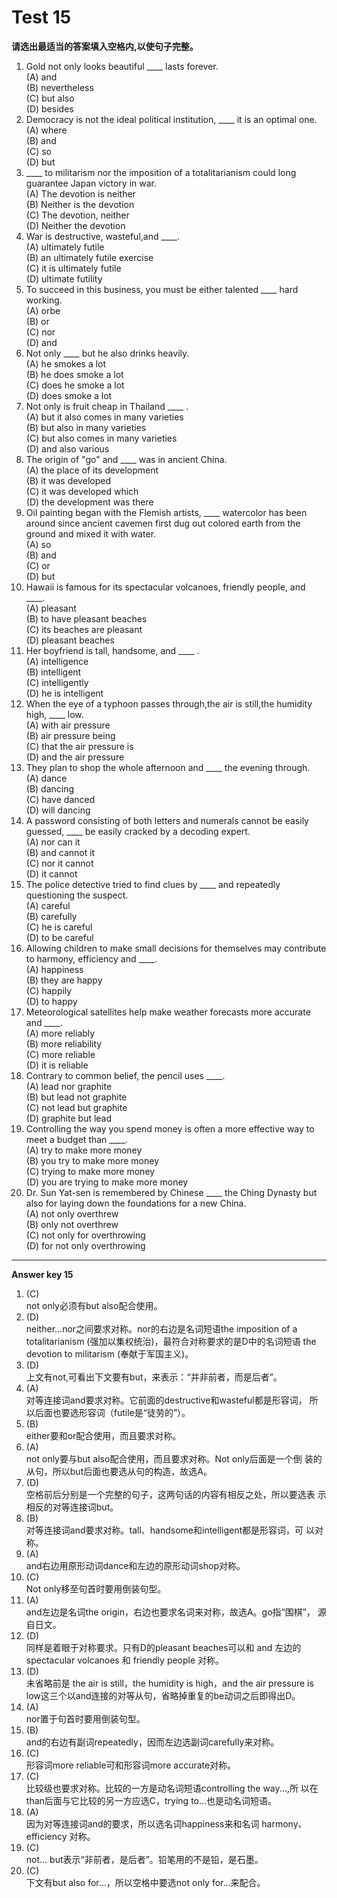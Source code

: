 # Test 15

<b>请选出最适当的答案填入空格内,以使句子完整。</b>  

>  
1. Gold not only looks beautiful ____ lasts forever.   
(A) and  
(B) nevertheless  
(C) but also  
(D) besides  
3. Democracy is not the ideal political institution, ____ it is an optimal one.  
(A) where  
(B) and  
(C) so  
(D) but  
2. ____ to militarism nor the imposition of a totalitarianism could long guarantee Japan victory in war.  
(A) The devotion is neither  
(B) Neither is the devotion  
(C) The devotion, neither  
(D) Neither the devotion  
4. War is destructive, wasteful,and ____.  
(A) ultimately futile  
(B) an ultimately futile exercise  
(C) it is ultimately futile  
(D) ultimate futility    
5. To succeed in this business, you must be either talented ____ hard working.  
(A) orbe  
(B) or  
(C) nor  
(D) and  
10. Not only ____ but he also drinks heavily.  
(A) he smokes a lot  
(B) he does smoke a lot  
(C) does he smoke a lot  
(D) does smoke a lot  
6. Not only is fruit cheap in
Thailand ____ .  
(A) but it also comes in many varieties  
(B) but also in many varieties  
(C) but also comes in many varieties  
(D) and also various  
11. The origin of "go" and ____ was in ancient China.  
(A) the place of its development  
(B) it was developed  
(C) it was developed which  
(D) the development was there  
7. Oil painting began with the Flemish artists, ____ watercolor has been around since ancient cavemen first dug out colored earth from the ground and mixed it with water.  
(A) so  
(B) and  
(C) or  
(D) but   
12. Hawaii is famous for its spectacular volcanoes, friendly people, and ____.  
(A) pleasant  
(B) to have pleasant beaches  
(C) its beaches are pleasant  
(D) pleasant beaches  
8. Her boyfriend is tall, handsome, and ____ .  
(A) intelligence  
(B) intelligent  
(C) intelligently  
(D) he is intelligent  
13. When the eye of a typhoon passes through,the air is still,the humidity high, ____ low.  
(A) with air pressure  
(B) air pressure being  
(C) that the air pressure is   
(D) and the air pressure  
9. They plan to shop the whole afternoon and ____ the evening through.  
(A) dance  
(B) dancing  
(C) have danced  
(D) will dancing  
14. A password consisting of both letters and numerals cannot be easily guessed, ____ be easily cracked by a decoding expert.  
(A) nor can it  
(B) and cannot it  
(C) nor it cannot  
(D) it cannot  
15. The police detective tried to find clues by ____ and repeatedly questioning the suspect.  
(A) careful  
(B) carefully  
(C) he is careful  
(D) to be careful  
18. Allowing children to make small decisions for themselves may contribute to harmony, efficiency and ____.  
(A) happiness  
(B) they are happy  
(C) happily  
(D) to happy  
16. Meteorological satellites help make weather forecasts more accurate and ____.  
(A) more reliably  
(B) more reliability  
(C) more reliable  
(D) it is reliable  
19. Contrary to common belief, the pencil uses ____.  
(A) lead nor graphite  
(B) but lead not graphite  
(C) not lead but graphite  
(D) graphite but lead  
17. Controlling the way you spend money is often a more effective way to meet a budget than ____.  
(A) try to make more money  
(B) you try to make more money  
(C) trying to make more money  
(D) you are trying to make more money    
20. Dr. Sun Yat-sen is remembered by Chinese ____ the Ching Dynasty but also for laying down the foundations for a new China.  
(A) not only overthrew  
(B) only not overthrew   
(C) not only for overthrowing  
(D) for not only overthrowing  


---


**Answer key 15**  

>  
1. (C)  
not only必须有but also配合使用。  
2. (D)  
neither...nor之间要求对称。nor的右边是名词短语the imposition of a
totalitarianism (强加以集权统治)，最符合对称要求的是D中的名词短语
the devotion to militarism (奉献于军国主义)。  
3. (D)  
上文有not,可看出下文要有but，来表示：“并非前者，而是后者”。  
4. (A)  
对等连接词and要求对称。它前面的destructive和wasteful都是形容词，
所以后面也要选形容词（futile是“徒劳的”）。  
5. (B)  
either要和or配合使用，而且要求对称。  
6. (A)  
not only要与but also配合使用，而且要求对称。Not only后面是一个倒
装的从句，所以but后面也要选从句的构造，故选A。  
7. (D)  
空格前后分别是一个完整的句子，这两句话的内容有相反之处，所以要选表
示相反的对等连接词but。   
8. (B)    
对等连接词and要求对称。tall、handsome和intelligent都是形容词，可
以对称。  
9. (A)  
and右边用原形动词dance和左边的原形动词shop对称。  
10. (C)  
Not only移至句首时要用倒装句型。  
11. (A)  
and左边是名词the origin，右边也要求名词来对称，故选A。go指“围棋”，
源自日文。  
12. (D)  
同样是着眼于对称要求。只有D的pleasant beaches可以和 and 左边的
spectacular volcanoes 和 friendly people 对称。  
13. (D)  
未省略前是 the air is still，the humidity is high，and the air pressure
is low这三个以and连接的对等从句，省略掉重复的be动词之后即得出D。  
14. (A)  
nor置于句首时要用倒装句型。  
15. (B)  
and的右边有副词repeatedly，因而左边选副词carefully来对称。  
16. (C)  
形容词more reliable可和形容词more accurate对称。  
17. (C)  
比较级也要求对称。比较的一方是动名词短语controlling the way...,所
以在than后面与它比较的另一方应选C，trying to...也是动名词短语。  
18. (A)  
因为对等连接词and的要求，所以选名词happiness来和名词 harmony、
efficiency 对称。  
19. (C)    
not... but表示“非前者，是后者”。铅笔用的不是铅，是石墨。  
20. (C)  
下文有but also for…，所以空格中要选not only for...来配合。  
